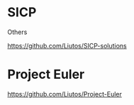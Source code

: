 # SICP

Others

https://github.com/Liutos/SICP-solutions

# Project Euler
https://github.com/Liutos/Project-Euler

